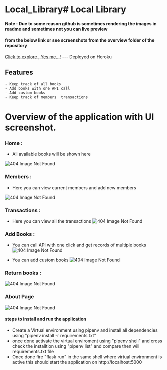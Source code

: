 # Local_Library# Local Library

#### Note : Due to some reason github is sometimes rendering the images in readme and sometimes not you can live preview 
#### from the below link or see screenshots from the overview folder of the repository

[Click to explore , Yes me...!](https://local-library-0.herokuapp.com/) --- Deployed on Heroku         

## Features 
    - Keep track of all books 
    - Add books with one API call 
    - Add custom books 
    - Keep track of members  transactions 

#  Overview of the  application with UI screenshot.

###  Home  :
* All available books will be shown here 

![404 Image Not Found](https://github.com/visins/Local_Library/blob/main/OverView/Home.PNG?raw=true)


###  Members : 
*  Here you can view current members and add new members 

![404 Image Not Found](https://github.com/visins/Local_Library/blob/main/OverView/Members.PNG?raw=true)


###   Transactions :
*  Here you can view all the transactions 
![404 Image Not Found](https://github.com/visins/Local_Library/blob/main/OverView/Transactions.PNG?raw=true)




### Add Books :
*  You can call API with one click and get records of multiple books 
![404 Image Not Found](https://github.com/visins/Local_Library/blob/main/OverView/API_Usage.PNG?raw=true)

* You can add custom books 
![404 Image Not Found](https://github.com/visins/Local_Library/blob/main/OverView/Add_Custom_Books.PNG?raw=true)


### Return books :

![404 Image Not Found](https://github.com/visins/Local_Library/blob/main/OverView/Return_Books.PNG?raw=true)

### About Page 

![404 Image Not Found](https://github.com/visins/Local_Library/blob/main/OverView/About.PNG?raw=true)





#### steps to install and run the application 

* Create a Virtual environment using pipenv and install all dependencies using "pipenv install -r requirements.txt"
* once done activate the  virtual enviroment using "pipenv shell" and cross check the installtion using "pipenv list" and compare then will requirements.txt file
* Once done fire "flask run" in the same shell where virtual environment is active this should start the application on http://localhost:5000
